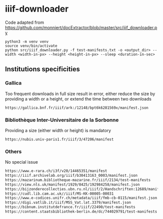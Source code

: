 # iiif-downloader
Code adapted from https://github.com/monniert/docExtractor/blob/master/src/iiif_downloader.py

```
python3 -m venv venv
source venv/bin/activate
python src/iiif_downloader.py -f test-manifests.txt -o <output_dir> --width <width-in-px> --height <height-in-px> --sleep <duration-in-sec>
```

## Institutions specificities

### Gallica 

Too frequent downloads in full size result in error, either reduce the size by providing a width or a height, or extend the time between two downloads
```
https://gallica.bnf.fr/iiif/ark:/12148/bpt6k6281569x/manifest.json
```

### Bibliothèque Inter-Universitaire de la Sorbonne
Providing a size (either width or height) is mandatory
```
https://nubis.univ-paris1.fr/iiif/3/47206/manifest
```

### Others
No special issue

``` bash
https://www.e-rara.ch/i3f/v20/14465351/manifest                                 # E-rara
https://iiif.archivelab.org/iiif/b30413163_0003/manifest.json                   # Archive lab
https://mazarinum.bibliotheque-mazarine.fr/iiif/2134/test-manifests             # Bibliothèque Mazarine
https://view.nls.uk/manifest/1929/8425/192984258/manifest.json                  # Library of Scotland
https://bijzonderecollecties.ubn.ru.nl/iiif/2/Handschriften:12689/manifest.json # Radboud Universiteitsbibliotheek
https://cudl.lib.cam.ac.uk//iiif/MS-KK-00005-00031                              # University of Cambridge
https://www.e-codices.unifr.ch/metadata/iiif/fmb-cb-0115/manifest.json          # e-Codices
https://digi.vatlib.it/iiif/MSS_Vat.lat.3379/manifest.json                      # DigiVatLib
https://bibnum.institutdefrance.fr/iiif/22490/test-manifests                    # Institut de France
https://content.staatsbibliothek-berlin.de/dc/744029791/test-manifests          # Berlin Staatsbibliothek
```
